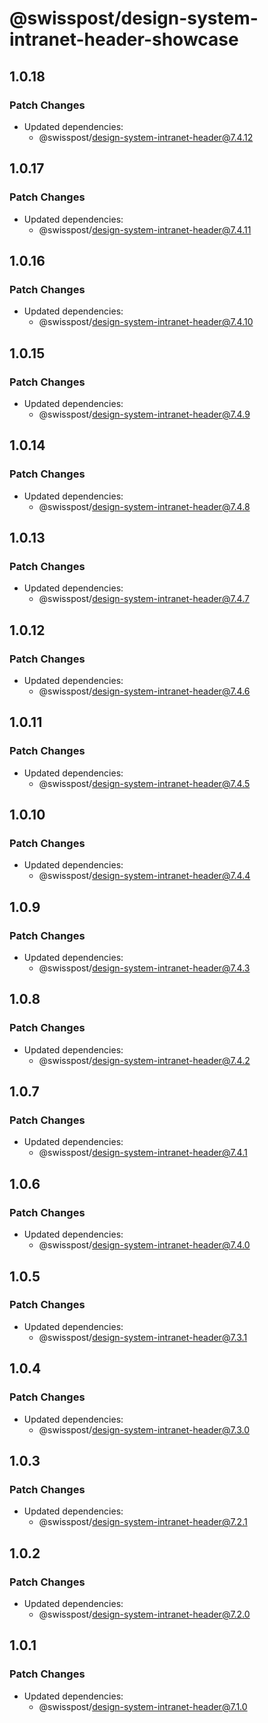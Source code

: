 # @swisspost/design-system-intranet-header-showcase

## 1.0.18

### Patch Changes

- Updated dependencies:
  - @swisspost/design-system-intranet-header@7.4.12

## 1.0.17

### Patch Changes

- Updated dependencies:
  - @swisspost/design-system-intranet-header@7.4.11

## 1.0.16

### Patch Changes

- Updated dependencies:
  - @swisspost/design-system-intranet-header@7.4.10

## 1.0.15

### Patch Changes

- Updated dependencies:
  - @swisspost/design-system-intranet-header@7.4.9

## 1.0.14

### Patch Changes

- Updated dependencies:
  - @swisspost/design-system-intranet-header@7.4.8

## 1.0.13

### Patch Changes

- Updated dependencies:
  - @swisspost/design-system-intranet-header@7.4.7

## 1.0.12

### Patch Changes

- Updated dependencies:
  - @swisspost/design-system-intranet-header@7.4.6

## 1.0.11

### Patch Changes

- Updated dependencies:
  - @swisspost/design-system-intranet-header@7.4.5

## 1.0.10

### Patch Changes

- Updated dependencies:
  - @swisspost/design-system-intranet-header@7.4.4

## 1.0.9

### Patch Changes

- Updated dependencies:
  - @swisspost/design-system-intranet-header@7.4.3

## 1.0.8

### Patch Changes

- Updated dependencies:
  - @swisspost/design-system-intranet-header@7.4.2

## 1.0.7

### Patch Changes

- Updated dependencies:
  - @swisspost/design-system-intranet-header@7.4.1

## 1.0.6

### Patch Changes

- Updated dependencies:
  - @swisspost/design-system-intranet-header@7.4.0

## 1.0.5

### Patch Changes

- Updated dependencies:
  - @swisspost/design-system-intranet-header@7.3.1

## 1.0.4

### Patch Changes

- Updated dependencies:
  - @swisspost/design-system-intranet-header@7.3.0

## 1.0.3

### Patch Changes

- Updated dependencies:
  - @swisspost/design-system-intranet-header@7.2.1

## 1.0.2

### Patch Changes

- Updated dependencies:
  - @swisspost/design-system-intranet-header@7.2.0

## 1.0.1

### Patch Changes

- Updated dependencies:
  - @swisspost/design-system-intranet-header@7.1.0
